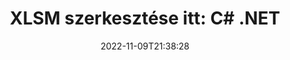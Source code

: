 ---
############################# Static ############################
layout: "auto-gen-editor"
date: 2022-11-09T21:38:28
draft: false
otherformats: doc docx docm dotx xls xlsx ppt pptx pptm mobi epub html mhtml txt xml csv pdf xps msg eml

############################# Head ############################
head_title: "XLSM szerkesztő – XLSM szerkesztése a C# .NET alkalmazásban"
head_description: "Hogyan szerkeszthető a(z) XLSM a(z) C# .NET alkalmazásban néhány sornyi kóddal? Használja a GroupDocs dokumentumfeldolgozó API-it több mint 30 fájlformátum szerkesztéséhez, frissítéséhez és mentéséhez."

############################# Header ############################
title: "XLSM szerkesztése itt: C# .NET"
description: "Hatékony és robusztus XLSM szerkesztés a szerveroldali GroupDocs.Editor segítségével a C# .NET API-khoz, olyan szoftverek használata nélkül, mint a Microsoft vagy az Open Office."
bg_image: "https://cms.admin.containerize.com/templates/aspose/App_Themes/V3/images/bg/header1.png"
bg_overlay: false
button:
    enable: true
    icon: "fas fa-arrow-down"
    label: "Ingyenes próbaverzió letöltése"
    link: "https://downloads.groupdocs.com/editor/net"

############################# SubMenu ############################
submenu:
    enable: true

    left:
        img_alt: "GroupDocs.Editor for .NET"
        image: "https://cms.admin.containerize.com/templates/groupdocs/images/product-logos/90x90-noborder/groupdocs-editor-net.png"
        product: "GroupDocs.Editor"
        platform: ".NET"

    middle:
        button:

            # button loop
            - link: "https://apireference.groupdocs.com/editor/net"
              text: "API-referencia"

            # button loop
            - link: "https://github.com/groupdocs-editor"
              text: "Kódpéldák"

            # button loop
            - link: "https://products.groupdocs.app/editor/family"
              text: "Élő bemutatók"

            # button loop
            - link: "https://purchase.groupdocs.com/pricing/editor/net"
              text: "Árazás"

    right:
        link_download: "https://downloads.groupdocs.com/editor"
        link_learn: "https://docs.groupdocs.com/editor/net"
        link_buy: "https://purchase.groupdocs.com"

############################# About ############################
about:
    enable: true
    title: "A GroupDocs.Editor for .NET API-ról"
    content: |
        A [GroupDocs.Editor for .NET](/hu/editor/net/) API megfelelő választás Microsoft Word, Excel, PowerPoint, Open Office dokumentumok és prezentációk szerkesztéséhez. A GroupDocs.Editor egy önálló API, amely olyan szerveroldali és háttérrendszerekhez alkalmas, ahol nagy teljesítményre van szükség. Nem függ semmilyen szoftvertől, mint például a Microsoft vagy az Open Office.

############################# Steps ############################
steps:
    enable: true
    title_left: "A XLSM szerkesztésének lépései a C# nyelven"
    content_left: |
        A [GroupDocs.Editor for .NET](/hu/editor/net/) egyszerű és egyértelmű módot biztosít a fejlesztők számára a XLSM fájlok szerkesztésére néhány sornyi kód használatával.
        * Hozzon létre egy példányt az "Editor" osztályból a kötelező fájl elérési úttal vagy adatfolyammal és az opcionális "SpreadsheetLoadOptions" osztállyal, és töltse be az XLSM fájlt
        * A `SpreadsheetEditOptions` osztálypéldány létrehozása és beállítása a XLSM fájlformátumhoz
        * Hívja az "Editor.Edit()" metódust, és szerezzen be XLSM dokumentumot HTML formátumban, amely könnyen szerkeszthető bármely WYSIWYG-szerkesztővel.
        * Hívja meg az "Editor.Save()" metódust, és mentse a szerkesztett XLSM fájlt a `SpreadsheetSaveOptions' osztály segítségével

        
    title_right: "rendszerkövetelmények"
    content_right: |
        Az alapvető dokumentumszerkesztés a GroupDocs.Editor for .NET API-kkal néhány egyszerű lépés végrehajtásával elvégezhető. API-jaink minden nagyobb platformon és operációs rendszeren támogatottak. Mielőtt végrehajtaná az alábbi kódot, győződjön meg arról, hogy a következő előfeltételek telepítve vannak a rendszeren.

        * Operációs rendszerek: Microsoft Windows, Linux, MacOS
        * Fejlesztési környezetek: Microsoft Visual Studio, Xamarin, MonoDevelop
        * Keretrendszerek: .NET Framework, .NET Standard, .NET Core, Mono
        * Töltse le a(z) GroupDocs.Editor for .NET legújabb verzióját a [NuGet] webhelyről (https://www.nuget.org/packages/groupdocs.editor)
        
    code: |        
        ```csharp
        // Load the XLSM file into Editor with the optional SpreadsheetLoadOptions
        Editor editor = new Editor("source.xlsm", delegate { return new SpreadsheetLoadOptions(); });

        // Create and adjust the edit options
        SpreadsheetEditOptions editOptions = new SpreadsheetEditOptions();
        editOptions.WorksheetIndex = 1;//select a tab (worksheet) to edit

        // Open input XLSM document for edit — obtain an intermediate document, that can be edited
        EditableDocument beforeEdit = editor.Edit(editOptions);

        // Grab XLSM document content and associated resources from editable document
        string content = beforeEdit.GetContent();

        // Send the content to WYSIWYG-editor, edit it there, and send edited content back to the server-side
        // This step simulates a such operation
        string updatedContent = content.Replace("Cell Text", "Edited Cell Text");

        // Grab edited content and resources from WYSIWYG-editor and create a new EditableDocument instance from it
        EditableDocument afterEdit = EditableDocument.FromMarkup(updatedContent, null);

        // Create a save options and select a desired output format
        SpreadsheetSaveOptions saveOptions = new SpreadsheetSaveOptions(Formats.SpreadsheetFormats.Xlsm);

        // Save edited XLSM document to the file
        editor.Save(afterEdit, "edited.xlsm", saveOptions);
        ```
        
############################# Demos ############################
demos:
    enable: true
    title: "XLSM Élő bemutatók szerkesztője"
    content: |
        Szerkessze a(z) XLSM elemet most a [GroupDocs.Editor Live Demos](https://products.groupdocs.app/editor/family) webhelyen.
        Az élő demónak a következő előnyei vannak
        
############################# More Formats ############################
more_formats:
    enable: true
    title: "Egyéb támogatott szerkesztők"
    content: |
        Más fájlformátumokat is szerkeszthet. Kérjük, tekintse meg a teljes listát alább.


############################# Back to top ###############################
back_to_top:
    enable: true
---